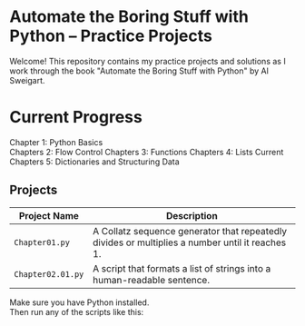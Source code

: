 # Automate the Boring Stuff with Python – Practice Projects

Welcome! This repository contains my practice projects and solutions as I work through the book "Automate the Boring Stuff with Python" by Al Sweigart.

# Current Progress

Chapter 1: Python Basics  
Chapters 2: Flow Control
Chapters 3: Functions
Chapters 4: Lists
Current Chapters 5: Dictionaries and Structuring Data

##  Projects

| Project Name        | Description                                                              |
|---------------------|---------------------------------------------------------------------------|
| `Chapter01.py` | A Collatz sequence generator that repeatedly divides or multiplies a number until it reaches 1. |
| `Chapter02.01.py` | A script that formats a list of strings into a human-readable sentence.  |

Make sure you have Python installed.  
Then run any of the scripts like this:

